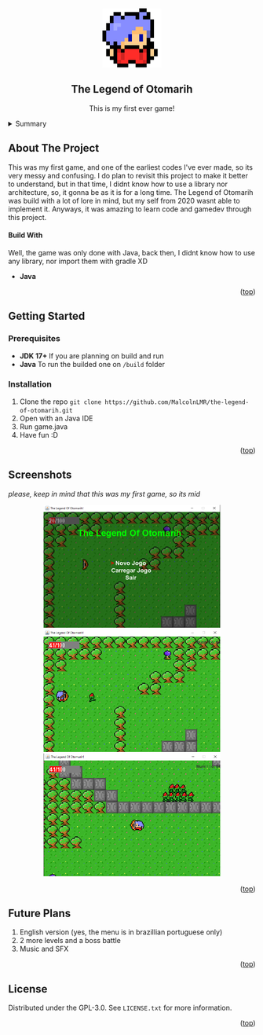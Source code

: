 <!-- Usei este modelo como base de edição: https://github.com/othneildrew/Best-README-Template -->
<a id="readme-top"></a>

<!-- PROJECT LOGO -->
<br />
<div align="center">
  <img src="readme-images/logo.png" alt="Logo" width="120" height="120">
  
  <h2 align="center">The Legend of Otomarih</h2>

  <p align="center">
    This is my first ever game!
    <br/>
  </p>
</div>
<!-- END: PROJECT LOGO -->

<!-- Tabela de resumo -->
<details>
  <summary>Summary</summary>
  <ol>
    <!-- Primeiro: About -->
    <li>
      <a href="#about-the-project">About the Project</a>
      <ul>
        <li><a href="#build-with">Build With</a></li>
      </ul>
    </li>
    <!-- Segundo: Descrição (com sublista) -->
    <li>
      <a href="#getting-started">Getting Started</a>
      <ul>
        <li><a href="#prerequisites">Prerequisites</a></li>
      </ul>
      <ul>
        <li><a href="#installation">Installation</a></li>
      </ul>
    </li>
    <!-- Quarto: Como executar o projeto -->
    <li>
      <a href="#screenshots">Screenshots</a>
    </li>
    <!-- Sétimo: Futuras Melhorias -->
    <li>
      <a href="#future-plans">Future Plans</a>
    </li>
    <!-- Oitavo: Licença -->
    <li>
      <a href="#license">License</a>
    </li>
  </ol>
</details>
<!-- END: Tabela de resumo -->

<!-- SOBRE O PROJETO -->
## About The Project
This was my first game, and one of the earliest codes I've ever made, so its very messy and confusing. I do plan to revisit this project to make it better to understand, but in that time, I didnt know how to use a library nor architecture, so, it gonna be as it is for a long time. The Legend of Otomarih was build with a lot of lore in mind, but my self from 2020 wasnt able to implement it. Anyways, it was amazing to learn code and gamedev through this project.
</br>

<!-- Funcionalidades -->
#### Build With
Well, the game was only done with Java, back then, I didnt know how to use any library, nor import them with gradle XD

- **Java** 

<!-- END: Funcionalidades -->

<p align="right">(<a href="#readme-top">top</a>)</p>
<!-- END: Descrição de projeto -->

<!-- Como Executar o Projeto -->
## Getting Started
### Prerequisites
- **JDK 17+** If you are planning on build and run
- **Java**  To run the builded one on `/build` folder
### Installation
1. Clone the repo ```git clone https://github.com/MalcolnLMR/the-legend-of-otomarih.git```
2. Open with an Java IDE
3. Run game.java
4. Have fun :D

<p align="right">(<a href="#readme-top">top</a>)</p>
<!-- END: Como Executar o Projeto -->

<!-- Capturas de tela -->
## Screenshots
*please, keep in mind that this was my first game, so its mid*
<div align="center">
  <img src="readme-images/menu.png" alt="Menu" width="360" height="250">
  <img src="readme-images/level_01.png" alt="Menu" width="360" height="250">
  <img src="readme-images/level_02.png" alt="Menu" width="360" height="250">
</div>

<p align="right">(<a href="#readme-top">top</a>)</p>
<!-- END: Capturas de tela -->

<!-- Futuras Melhorias -->
## Future Plans
1. English version (yes, the menu is in brazillian portuguese only)
2. 2 more levels and a boss battle
3. Music and SFX

<p align="right">(<a href="#readme-top">top</a>)</p>
<!-- END: Futuras Melhorias -->

<!-- LICENSE -->
## License

Distributed under the GPL-3.0. See `LICENSE.txt` for more information.

<p align="right">(<a href="#readme-top">top</a>)</p>
<!-- END: LICENSE -->
